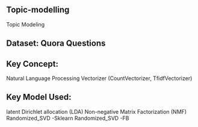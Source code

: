 ## Topic-modelling
Topic Modeling
## Dataset: Quora Questions
## Key Concept:
Natural Language Processing
Vectorizer (CountVectorizer, TfidfVectorizer)
## Key Model Used:
latent Dirichlet allocation (LDA)
Non-negative Matrix Factorization (NMF)
Randomized_SVD -Sklearn
Randomized_SVD -FB

